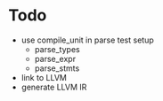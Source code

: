 # Todo
* use compile_unit in parse test setup
  * parse_types
  * parse_expr
  * parse_stmts
* link to LLVM
* generate LLVM IR